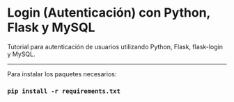 # Login (Autenticación) con Python, Flask y MySQL

Tutorial para autenticación de usuarios utilizando Python, Flask, flask-login y MySQL.

<hr/>



Para instalar los paquetes necesarios:
### `pip install -r requirements.txt`

